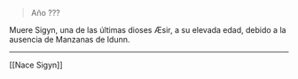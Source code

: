 > Año ???

Muere Sigyn, una de las últimas dioses Æsir, a su elevada edad, debido a la ausencia de Manzanas de Idunn.

---

[[Nace Sigyn]]